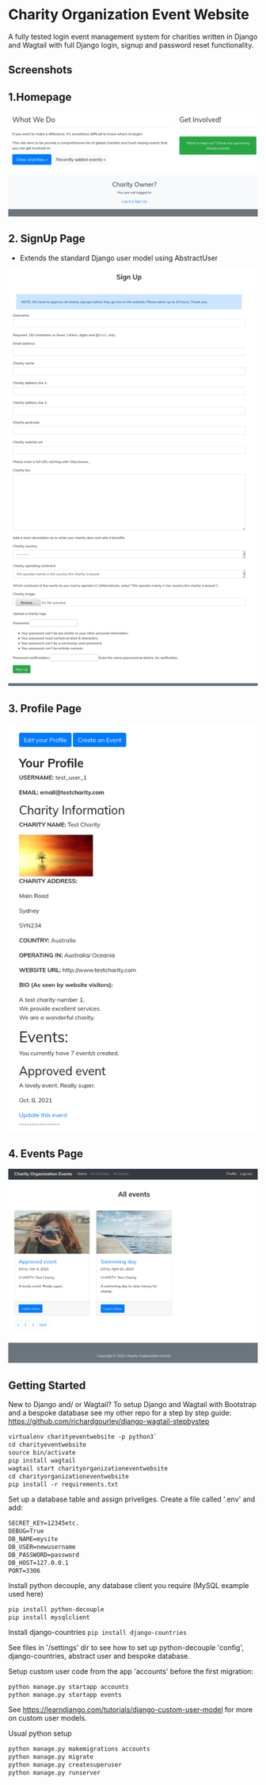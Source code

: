 # Charity Organization Event Website

A fully tested login event management system for charities written in Django and Wagtail with full Django login, signup and password reset functionality.

## Screenshots

## 1.Homepage

![homepage](https://github.com/richardgourley/charity-organization-event-website/blob/main/sreenshots/homepage.png)

## 2. SignUp Page
- Extends the standard Django user model using AbstractUser

![signuppage](https://github.com/richardgourley/charity-organization-event-website/blob/main/sreenshots/signuppage.png)

## 3. Profile Page 

![profilepage](https://github.com/richardgourley/charity-organization-event-website/blob/main/sreenshots/profilepage.png)

## 4. Events Page

![eventspage](https://github.com/richardgourley/charity-organization-event-website/blob/main/sreenshots/events.png)

## Getting Started

New to Django and/ or Wagtail? To setup Django and Wagtail with Bootstrap and a bespoke database see my other repo for a step by step guide: https://github.com/richardgourley/django-wagtail-stepbystep

```
virtualenv charityeventwebsite -p python3`
cd charityeventwebsite
source bin/activate
pip install wagtail
wagtail start charityorganizationeventwebsite
cd charityorganizationeventwebsite
pip install -r requirements.txt
```

Set up a database table and assign priveliges.
Create a file called '.env' and add:
```
SECRET_KEY=12345etc.
DEBUG=True
DB_NAME=mysite
DB_USER=newusername
DB_PASSWORD=password
DB_HOST=127.0.0.1
PORT=3306
```

Install python decouple, any database client you require (MySQL example used here) 
```
pip install python-decouple
pip install mysqlclient
```

Install django-countries
`pip install django-countries`

See files in '/settings' dir to see how to set up python-decouple 'config', django-countries, abstract user and bespoke database.

Setup custom user code from the app 'accounts' before the first migration:
```
python manage.py startapp accounts
python manage.py startapp events
```

See https://learndjango.com/tutorials/django-custom-user-model for more on custom user models.

Usual python setup
```
python manage.py makemigrations accounts
python manage.py migrate
python manage.py createsuperuser
python manage.py runserver
```
